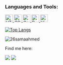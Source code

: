 
<h3 align="left">Languages and Tools:</h3>
<p align="left"> <a href="https://www.w3schools.com/cpp/" target="_blank" rel="noreferrer"> <img 
                                                                                                
<img src="https://img.shields.io/badge/HTML5-282C34?logo=html5&logoColor=E34F26" alt="HTML5 logo" title="HTML5" height="25"/>
<img src="https://img.shields.io/badge/CSS3-282C34?logo=css3&logoColor=1572B6" alt="CSS3 logo" title="CSS3" height="25" />
<img src="https://img.shields.io/badge/C++-282C34?logo=cplusplus&logoColor=1572B6" alt="C++ logo" title="C++" height="25" />
<img src="https://img.shields.io/badge/Python-282C34?logo=python&logoColor=1572B6" alt="Python logo" title="C++" height="25" />
<img src="https://img.shields.io/badge/VS%20Code-282C34?logo=visual-studio-code&logoColor=007ACC" alt="Visual Studio Code logo" title="Visual Studio Code" height="25" />

[![Top Langs](https://github-readme-stats.vercel.app/api/top-langs/?username=26samaahmed&layout=compact&theme=midnight-purple)](https://github.com/26samaahmed/github-readme-stats)
<p><img align="center" src="https://github-readme-streak-stats.herokuapp.com/?user=26samaahmed&theme=midnight-purple" alt="26samaahmed" /></p>


Find me here: 
  
<a target="_blank" href="https://www.linkedin.com/in/sama-ahmedd"><img src="https://img.shields.io/badge/-LinkedIn-0077B5?style=for-the-badge&logo=Linkedin&logoColor=white"></img></a>
<a target="_blank" href="mailto: 26samahmed@csu.fullerton.edu"><img src="https://img.shields.io/badge/-Outlook-0077B5?style=for-the-badge&logo=Email&logoColor=white"></img></a>
